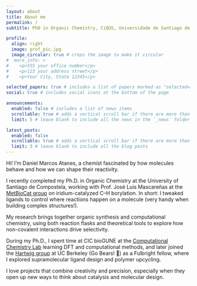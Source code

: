 ```yaml
---
layout: about
title: About me
permalink: /
subtitle: PhD in Organic Chemistry, CiQUS, Universidade de Santiago de Compostela

profile:
  align: right
  image: prof_pic.jpg
  image_circular: true # crops the image to make it circular
#  more_info: >
#    <p>555 your office number</p>
#    <p>123 your address street</p>
#    <p>Your City, State 12345</p>

selected_papers: true # includes a list of papers marked as "selected={true}"
social: true # includes social icons at the bottom of the page

announcements:
  enabled: false # includes a list of news items
  scrollable: true # adds a vertical scroll bar if there are more than 3 news items
  limit: 5 # leave blank to include all the news in the `_news` folder

latest_posts:
  enabled: false
  scrollable: true # adds a vertical scroll bar if there are more than 3 new posts items
  limit: 3 # leave blank to include all the blog posts
---
```


Hi! I’m Daniel Marcos Atanes, a chemist fascinated by how molecules behave and how we can shape their reactivity.

I recently completed my Ph.D. in Organic Chemistry at the University of Santiago de Compostela, working with Prof. José Luis Mascareñas at the [MetBioCat group](http://www.metbiocat.eu/) on iridium-catalyzed C–H borylation. In short: I tweaked ligands to control where reactions happen on a molecule (very handy when building complex structures!).

My research brings together organic synthesis and computational chemistry, using both reaction flasks and theoretical tools to explore how non-covalent interactions drive selectivity.

During my Ph.D., I spent time at CIC bioGUNE at the [Computational Chemistry Lab](http://www.gonzalojimenezoses.com/) learning DFT and computational methods, and later joined the [Hartwig group](https://hartwig.cchem.berkeley.edu/) at UC Berkeley (Go Bears! 🐻) as a Fulbright fellow, where I explored supramolecular ligand design and polymer upcycling.

I love projects that combine creativity and precision, especially when they open up new ways to think about catalysis and molecular design.
